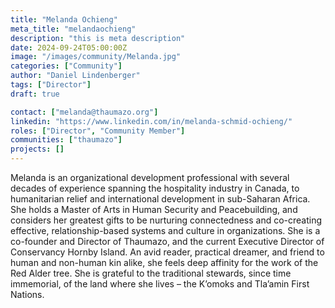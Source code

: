 ```yaml
---
title: "Melanda Ochieng"
meta_title: "melandaochieng"
description: "this is meta description"
date: 2024-09-24T05:00:00Z
image: "/images/community/Melanda.jpg"
categories: ["Community"]
author: "Daniel Lindenberger"
tags: ["Director"]
draft: true

contact: ["melanda@thaumazo.org"]
linkedin: "https://www.linkedin.com/in/melanda-schmid-ochieng/"
roles: ["Director", "Community Member"]
communities: ["thaumazo"]
projects: []
---
```


Melanda is an organizational development professional with several decades of experience spanning the hospitality industry in Canada, to humanitarian relief and international development in sub-Saharan Africa. She holds a Master of Arts in Human Security and Peacebuilding, and considers her greatest gifts to be nurturing connectedness and co-creating effective, relationship-based systems and culture in organizations. She is a co-founder and Director of Thaumazo, and the current Executive Director of Conservancy Hornby Island. An avid reader, practical dreamer, and friend to human and non-human kin alike, she feels deep affinity for the work of the Red Alder tree. She is grateful to the traditional stewards, since time immemorial, of the land where she lives – the K’omoks and Tla’amin First Nations.
